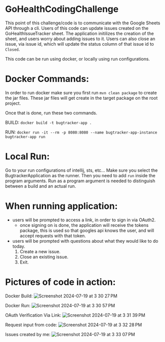 # GoHealthCodingChallenge
This point of this challenge/code is to communicate with the Google Sheets API through a cli. Users of this code can update issues created on the GoHealthIssueTracker sheet. The application initilizes the creation of the sheet, and users worry about adding issues to it. Users can also close an issue, via issue id, which will update the status column of that issue id to ```Closed```.

This code can be run using docker, or locally using run configurations.

# Docker Commands:
In order to run docker make sure you first run ```mvn clean package``` to create the jar files. These jar files will get create in the target package on the root project. 

Once that is done, run these two commands. 

BUILD:
```docker build -t bugtracker-app .```

RUN:
```docker run -it --rm -p 8080:8080 --name bugtracker-app-instance bugtracker-app run```

# Local Run: 
Go to your run configurations of intellij, sts, etc... Make sure you select the BugtrackerApplication as the runner. Then you need to add ```run``` inside the program arguments. Run as a program argument is needed to distinguish between a build and an actual run. 

# When running application:
- users will be prompted to access a link, in order to sign in via OAuth2.
  - once signing on is done, the application will receive the tokens package, this is used so that googles api knows the user, and will accept requests with that token. 
- users will be prompted with questions about what they would like to do today.
  1. Create a new issue.
  2. Close an existing issue.
  3. Exit.
 
# Pictures of code in action:
Docker Build:
![Screenshot 2024-07-19 at 3 30 27 PM](https://github.com/user-attachments/assets/56124ed4-4764-49fb-93c0-9874b3a98186)

Docker Run:
![Screenshot 2024-07-19 at 3 30 57 PM](https://github.com/user-attachments/assets/03cfacd6-4153-4249-b7aa-379102ebafb9)

OAuth Verification Via Link:
![Screenshot 2024-07-19 at 3 31 39 PM](https://github.com/user-attachments/assets/0dfdc44d-c345-4ba0-a390-fb6a9574a5c1)

Request input from code:
![Screenshot 2024-07-19 at 3 32 28 PM](https://github.com/user-attachments/assets/75ffca6d-0618-454f-a3b4-a7099d8f114c)

Issues created by me:
![Screenshot 2024-07-19 at 3 33 07 PM](https://github.com/user-attachments/assets/2f4fcda8-f9fd-4325-b246-3659f6f8becd)




